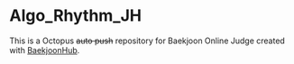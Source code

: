 # Algo_Rhythm_JH
This is a Octopus ~~auto push~~ repository for Baekjoon Online Judge created with [BaekjoonHub](https://github.com/BaekjoonHub/BaekjoonHub).
